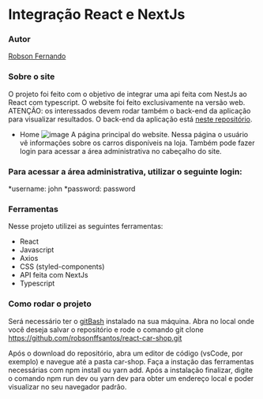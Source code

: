 # Integração React e NextJs

### Autor
[Robson Fernando](https://www.linkedin.com/in/robsonffdossantos/)

### Sobre o site
O projeto foi feito com o objetivo de integrar uma api feita com NestJs ao React com typescript. O website foi feito exclusivamente na versão web.
ATENÇÃO: os interessados devem rodar também o back-end da aplicação para visualizar resultados. O back-end da aplicação está [neste repositório](https://github.com/robsonffsantos/nest-car-shop).

* Home
![image](https://user-images.githubusercontent.com/86332847/199666287-c8512a9a-6cad-45fd-9236-5c7db74e0686.png)
A página principal do website. Nessa página o usuário vê informações sobre os carros disponíveis na loja. Também pode fazer login para acessar a área administrativa no cabeçalho do site.

### Para acessar a área administrativa, utilizar o seguinte login:
*username: john
*password: password

### Ferramentas
Nesse projeto utilizei as seguintes ferramentas:

* React
* Javascript
* Axios
* CSS (styled-components)
* API feita com NextJs
* Typescript

### Como rodar o projeto
Será necessário ter o [gitBash](https://git-scm.com/downloads) instalado na sua máquina. Abra no local onde você deseja salvar o repositório e rode o comando git clone https://github.com/robsonffsantos/react-car-shop.git

Após o download do repositório, abra um editor de código (vsCode, por exemplo) e navegue até a pasta car-shop. Faça a instação das ferramentas necessárias com npm install ou yarn add. Após a instalação finalizar, digite o comando npm run dev ou yarn dev para obter um endereço local e poder visualizar no seu navegador padrão.
